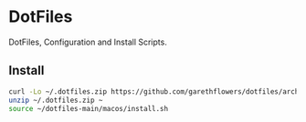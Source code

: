 # DotFiles

DotFiles, Configuration and Install Scripts.

## Install

```sh
curl -Lo ~/.dotfiles.zip https://github.com/garethflowers/dotfiles/archive/main.zip
unzip ~/.dotfiles.zip ~
source ~/dotfiles-main/macos/install.sh
```
